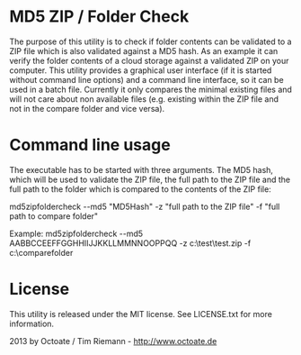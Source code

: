 MD5 ZIP / Folder Check
======================

The purpose of this utility is to check if folder contents can be validated to a ZIP file which is also validated against a MD5 hash. As an example it can verify the folder contents of a cloud storage against a validated ZIP on your computer.
This utility provides a graphical user interface (if it is started without command line options) and a command line interface, so it can be used in a batch file. Currently it only compares the minimal existing files and will not care about non available files (e.g. existing within the ZIP file and not in the compare folder and vice versa).


Command line usage
==================

The executable has to be started with three arguments. The MD5 hash, which will be used to validate the ZIP file, the full path to the ZIP file and the full path to the folder which is compared to the contents of the ZIP file:

md5zipfoldercheck --md5 "MD5Hash" -z "full path to the ZIP file" -f "full path to compare folder"

Example: md5zipfoldercheck --md5 AABBCCEEFFGGHHIIJJKKLLMMNNOOPPQQ -z c:\test\test.zip -f c:\comparefolder


License
=======

This utility is released under the MIT license. See LICENSE.txt for more information.

2013 by Octoate / Tim Riemann - http://www.octoate.de